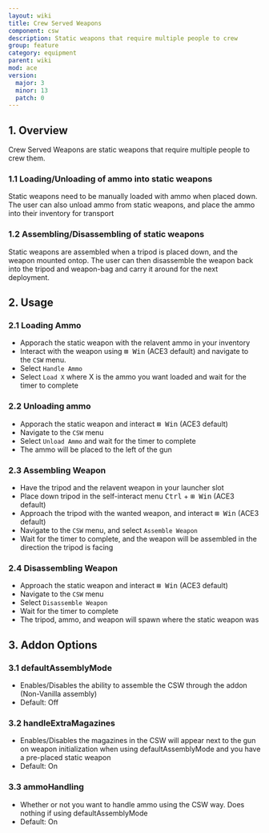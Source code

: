 ```yaml
---
layout: wiki
title: Crew Served Weapons
component: csw
description: Static weapons that require multiple people to crew
group: feature
category: equipment
parent: wiki
mod: ace
version:
  major: 3
  minor: 13
  patch: 0
---
```


## 1. Overview

Crew Served Weapons are static weapons that require multiple people to crew them.

### 1.1 Loading/Unloading of ammo into static weapons

Static weapons need to be manually loaded with ammo when placed down. The user can also unload ammo from static weapons, and place the ammo into their inventory for transport

### 1.2 Assembling/Disassembling of static weapons

Static weapons are assembled when a tripod is placed down, and the weapon mounted ontop. The user can then disassemble the weapon back into the tripod and weapon-bag and carry it around for the next deployment.

## 2. Usage

### 2.1 Loading Ammo

- Apporach the static weapon with the relavent ammo in your inventory
- Interact with the weapon using <kbd>⊞&nbsp;Win</kbd> (ACE3 default) and navigate to the `CSW` menu.
- Select `Handle Ammo`
- Select `Load X` where X is the ammo you want loaded and wait for the timer to complete

### 2.2 Unloading ammo

- Apporach the static weapon and interact <kbd>⊞&nbsp;Win</kbd> (ACE3 default)
- Navigate to the `CSW` menu
- Select `Unload Ammo` and wait for the timer to complete
- The ammo will be placed to the left of the gun

### 2.3 Assembling Weapon

- Have the tripod and the relavent weapon in your launcher slot
- Place down tripod in the self-interact menu <kbd>Ctrl</kbd> + <kbd>⊞&nbsp;Win</kbd> (ACE3 default)
- Approach the tripod with the wanted weapon, and interact <kbd>⊞&nbsp;Win</kbd> (ACE3 default)
- Navigate to the `CSW` menu, and select `Assemble Weapon`
- Wait for the timer to complete, and the weapon will be assembled in the direction the tripod is facing

### 2.4 Disassembling Weapon

- Approach the static weapon and interact <kbd>⊞&nbsp;Win</kbd> (ACE3 default)
- Navigate to the `CSW` menu
- Select `Disassemble Weapon`
- Wait for the timer to complete
- The tripod, ammo, and weapon will spawn where the static weapon was

## 3. Addon Options

### 3.1 defaultAssemblyMode

- Enables/Disables the ability to assemble the CSW through the addon (Non-Vanilla assembly)
- Default: Off

### 3.2 handleExtraMagazines

- Enables/Disables the magazines in the CSW will appear next to the gun on weapon initialization when using defaultAssemblyMode and you have a pre-placed static weapon
- Default: On

### 3.3 ammoHandling

- Whether or not you want to handle ammo using the CSW way. Does nothing if using defaultAssemblyMode
- Default: On

